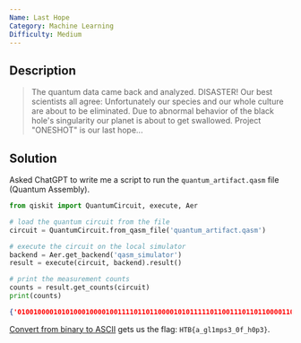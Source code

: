 ```yaml
---
Name: Last Hope
Category: Machine Learning
Difficulty: Medium
---
```


## Description
>The quantum data came back and analyzed. DISASTER! Our best scientists all agree: Unfortunately our species and our whole culture are about to be eliminated. Due to abnormal behavior of the black hole's singularity our planet is about to get swallowed. Project "ONESHOT" is our last hope...

## Solution
Asked ChatGPT to write me a script to run the `quantum_artifact.qasm` file (Quantum Assembly).
```python
from qiskit import QuantumCircuit, execute, Aer

# load the quantum circuit from the file
circuit = QuantumCircuit.from_qasm_file('quantum_artifact.qasm')

# execute the circuit on the local simulator
backend = Aer.get_backend('qasm_simulator')
result = execute(circuit, backend).result()

# print the measurement counts
counts = result.get_counts(circuit)
print(counts)
```

```json
{'01001000010101000100001001111011011000010101111101100111011011000011000101101101011100000111001100110011010111110011000001100110010111110110100000110000011100000011001101111101': 1024}
```

[Convert from binary to ASCII](https://gchq.github.io/CyberChef/#recipe=From_Binary('Space',8)&input=MDEwMDEwMDAwMTAxMDEwMDAxMDAwMDEwMDExMTEwMTEwMTEwMDAwMTAxMDExMTExMDExMDAxMTEwMTEwMTEwMDAwMTEwMDAxMDExMDExMDEwMTExMDAwMDAxMTEwMDExMDAxMTAwMTEwMTAxMTExMTAwMTEwMDAwMDExMDAxMTAwMTAxMTExMTAxMTAxMDAwMDAxMTAwMDAwMTExMDAwMDAwMTEwMDExMDExMTExMDE) gets us the flag: `HTB{a_gl1mps3_0f_h0p3}`.